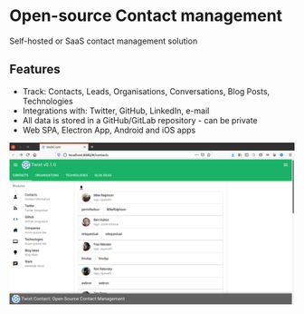 # Open-source Contact management

Self-hosted or SaaS contact management solution

## Features

* Track: Contacts, Leads, Organisations, Conversations, Blog Posts, Technologies
* Integrations with: Twitter, GitHub, LinkedIn, e-mail
* All data is stored in a GitHub/GitLab repository - can be private
* Web SPA, Electron App, Android and iOS apps

![Screenshot](twixt.png)
